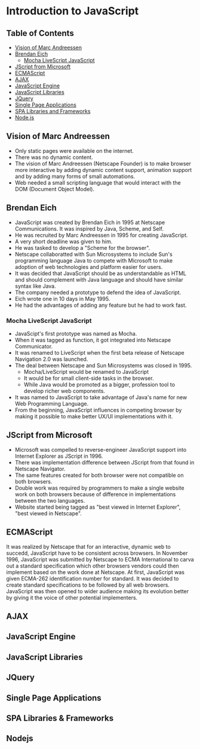 # Introduction to JavaScript

## Table of Contents
- [Vision of Marc Andreessen](#vision-of-marc-andreessen)
- [Brendan Eich](#brendan-eich)
  - [Mocha LiveScript JavaScript](#mocha-livescript-javascript)
- [JScript from Microsoft](#jscript-from-microsoft)
- [ECMAScript](#ecmascript)
- [AJAX](#ajax)
- [JavaScript Engine](#javascript-engine)
- [JavaScript Libraries](#javascript-libraries)
- [JQuery](#jquery)
- [Single Page Applications](#single-page-applications)
- [SPA Libraries and Frameworks](#spa-libraries-and-frameworks)
- [Node.js](#node.js)

## Vision of Marc Andreessen
- Only static pages were available on the internet.
- There was no dynamic content.
- The vision of Marc Andreessen (Netscape Founder) is to make browser more interactive by adding dynamic content support, animation support and by adding many forms of small automations.
- Web needed a small scripting language that would interact with the DOM (Document Object Model).

## Brendan Eich
- JavaScript was created by Brendan Eich in 1995 at Netscape Communications. It was inspired by Java, Scheme, and Self.
- He was recruited by Marc Andreessen in 1995 for creating JavaScript.
- A very short deadline was given to him.
- He was tasked to develop a "Scheme for the browser".
- Netscape collaboratted with Sun Microsystems to include Sun's programming language Java to compete with Microsoft to make adoption of web technologies and platform easier for users.
- It was decided that JavaScript should be as understandable as HTML and should complement with Java language and should have similar syntax like Java.
- The company needed a prototype to defend the idea of JavaScript.
- Eich wrote one in 10 days in May 1995.
- He had the advantages of adding any feature but he had to work fast. 

### Mocha LiveScript JavaScript
- JavaScipt's first prototype was named as Mocha.
- When it was tagged as function, it got integrated into Netscape Communicator.
- It was renamed to LiveScript when the first beta release of Netscape Navigation 2.0 was launched.
- The deal between Netscape and Sun Microsystems was closed in 1995.
  - Mocha/LiveScript would be renamed to JavaScript
  - It would be for small client-side tasks in the browser.
  - While Java would be promoted as a bigger, profession tool to develop richer web components.
- It was named to JavaScript to take advantage of Java's name for new Web Programming Language.
- From the beginning, JavaScript influences in competing browser by making it possible to make better UX/UI implementations with it.

## JScript from Microsoft
- Microsoft was compelled to reverse-engineer JavaScript support into Internet Explorer as JScript in 1996.
- There was implementation difference between JScript from that found in Netscape Navigator.
- The same features created for both browser were not compatible on both browsers.
- Double work was required by programmers to make a single website work on both browsers because of difference in implementations between the two languages.
- Website started being tagged as "best viewed in Internet Explorer", "best viewed in Netscape".

## ECMAScript
It was realized by Netscape that for an interactive, dynamic web to succedd, JavaScript have to be consistent across browsers.
In November 1996, JavaScript was submitted by Netscape to ECMA International to carva out a standard specification which other browsers vendors could then implement based on the work done at Netscape.
At first, JavaScript was given ECMA-262 identification number for standard.
It was decided to create standard specifications to be followed by all web browsers.
JavaScript was then opened to wider audience making its evolution better by giving it the voice of other potential implementers.

## AJAX
## JavaScript Engine
## JavaScript Libraries
## JQuery
## Single Page Applications
## SPA Libraries & Frameworks
## Nodejs